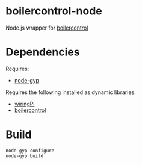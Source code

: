 # boilercontrol-node

Node.js wrapper for [boilercontrol](https://github.com/rossharper/boilercontrol)

# Dependencies

Requires:

- [node-gyp](https://github.com/TooTallNate/node-gyp)

Requires the following installed as dynamic libraries:

- [wiringPi](http://wiringpi.com/download-and-install/)
- [boilercontrol](https://github.com/rossharper/boilercontrol)

# Build

    node-gyp configure
    node-gyp build

